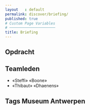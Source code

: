 ```yaml
---
layout   : default
permalink: discover/briefing/
published: true
# Custom Page Variables
# ─────────────────────
title: Briefing
---
```


Opdracht
--------

Teamleden
---------

 - «Steffi» «Boone»
 - «Thibaut» «Dhaenens»

Tags Museum Antwerpen
--------------
